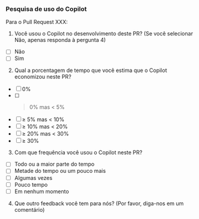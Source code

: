 ### Pesquisa de uso do Copilot

Para o Pull Request XXX:

1. Você usou o Copilot no desenvolvimento deste PR? (Se você selecionar Não, apenas responda à pergunta 4)
- [ ] Não
- [ ] Sim

2. Qual a porcentagem de tempo que você estima que o Copilot economizou neste PR?
- [ ] 0%
- [ ] > 0% mas < 5%
- [ ] ≥ 5% mas < 10%
- [ ] ≥ 10% mas < 20%
- [ ] ≥ 20% mas < 30%
- [ ] ≥ 30%

3. Com que frequência você usou o Copilot neste PR?
- [ ] Todo ou a maior parte do tempo
- [ ] Metade do tempo ou um pouco mais
- [ ] Algumas vezes
- [ ] Pouco tempo
- [ ] Em nenhum momento

4. Que outro feedback você tem para nós? (Por favor, diga-nos em um comentário)
